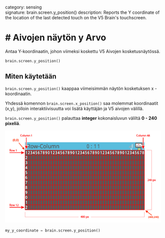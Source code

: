category: sensing  
signature: brain.screen.y_position()
description: Reports the Y coordinate of the location of the last detected touch on the V5 Brain's touchscreen.

# # Aivojen näytön y Arvo

Antaa Y-koordinaatin, johon viimeksi koskettu V5 Aivojen kosketusnäytössä.

```python
brain.screen.y_position()
```

## Miten käytetään

`brain.screen.y_position()` kaappaa viimeisimmän näytön kosketuksen x -koordinaatin. 

Yhdessä komennon  `brain.screen.x_position()` saa molemmat koordinaatit (x,y), jolloin interaktiivisuutta voi lisätä käyttäjän ja V5 aivojen välillä.

`brain.screen.y_position()` palauttaa **integer** kokonaisluvun väliltä **0 - 240 pixeliä**.

![v5_row_column_brain](v5_row_column_brain.jpg)

```python
my_y_coordinate = brain.screen.y_position()
```

<advanced>
</advanced>
